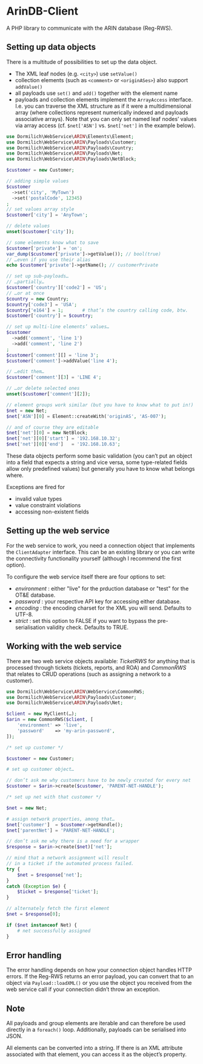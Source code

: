 # ArinDB-Client

A PHP library to communicate with the ARIN database (Reg-RWS).

## Setting up data objects

There is a multitude of possibilities to set up the data object.

- The XML leaf nodes (e.g. `<city>`) use `setValue()`
- collection elements (such as `<comment>` or `<originASes>`) also support `addValue()`
- all payloads use `set()` and `add()` together with the element name
- payloads and collection elements implement the `ArrayAccess` interface. I.e. you can traverse the XML structure 
as if it were a multidimensional array (where collections represent numerically indexed and payloads associative 
arrays). Note that you can only set named leaf nodes’ values via array access (cf. `$net['ASN']` vs. `$net['net']` 
in the example below).

```php
use Dormilich\WebService\ARIN\Elements\Element;
use Dormilich\WebService\ARIN\Payloads\Customer;
use Dormilich\WebService\ARIN\Payloads\Country;
use Dormilich\WebService\ARIN\Payloads\Net;
use Dormilich\WebService\ARIN\Payloads\NetBlock;

$customer = new Customer;

// adding simple values
$customer
  ->set('city', 'MyTown')
  ->set('postalCode', 12345)
;
// set values array style
$customer['city'] = 'AnyTown';

// delete values
unset($customer['city']);

// some elements know what to save
$customer['private'] = 'on';
var_dump($customer['private']->getValue()); // bool(true)
// …even if you use their alias
echo $customer['private']->getName(); // customerPrivate

// set up sub-payloads…
// …partially…
$customer['country']['code2'] = 'US';
// …or at once
$country = new Country;
$country['code3'] = 'USA';
$country['e164'] = 1;       # that’s the country calling code, btw.
$customer['country'] = $country;

// set up multi-line elements’ values…
$customer
  ->add('comment', 'line 1')
  ->add('comment', 'line 2')
;
$customer['comment'][] = 'line 3';
$customer['comment']->addValue('line 4');

// …edit them…
$customer['comment'][3] = 'LINE 4';

// …or delete selected ones
unset($customer['comment'][2]);

// element groups work similar (but you have to know what to put in!)
$net = new Net;
$net['ASN'][0] = Element::createWith('originAS', 'AS-007');

// and of course they are editable
$net['net'][0] = new NetBlock;
$net['net'][0]['start'] = '192.168.10.32';
$net['net'][0]['end']   = '192.168.10.63';
```

These data objects perform some basic validation (you can’t put an object into a field that expects a string and vice 
versa, some type-related fields allow only predefined values) but generally you have to know what belongs where. 

Exceptions are fired for

- invalid value types
- value constraint violations
- accessing non-existent fields

## Setting up the web service

For the web service to work, you need a connection object that implements the `ClientAdapter` interface. This can be 
an existing library or you can write the connectivity functionality yourself (although I recommend the first option). 

To configure the web service itself there are four options to set:
- _environment_ : either "live" for the prduction database or "test" for the OT&E database.
- _password_ : your respective API key for accessing either database.
- _encoding_ : the encoding charset for the XML you will send. Defaults to UTF-8.
- _strict_ : set this option to FALSE if you want to bypass the pre-serialisation validity check. Defaults to TRUE.

## Working with the web service

There are two web service objects available: _TicketRWS_ for anything that is processed through tickets (tickets, 
reports, and ROA) and _CommonRWS_ that relates to CRUD operations (such as assigning a network to a customer).

```php
use Dormilich\WebService\ARIN\WebService\CommonRWS;
use Dormilich\WebService\ARIN\Payloads\Customer;
use Dormilich\WebService\ARIN\Payloads\Net;

$client = new MyClient(…);
$arin = new CommonRWS($client, [
    'environment' => 'live',
    'password'    => 'my-arin-password',
]);

/* set up customer */

$customer = new Customer;

# set up customer object…

// don’t ask me why customers have to be newly created for every net
$customer = $arin->create($customer, 'PARENT-NET-HANDLE');

/* set up net with that customer */

$net = new Net;

# assign network properties, among that…
$net['customer']  = $customer->getHandle();
$net['parentNet'] = 'PARENT-NET-HANDLE';

// don’t ask me why there is a need for a wrapper
$response = $arin->create($net)['net'];

// mind that a network assignment will result 
// in a ticket if the automated process failed.
try {
    $net = $response['net'];
}
catch (Exception $e) {
    $ticket = $response['ticket'];
}

// alternately fetch the first element
$net = $response[0];

if ($net instanceof Net) {
    # net successfully assigned
}
``` 

## Error handling

The error handling depends on how your connection object handles HTTP errors. If the Reg-RWS returns an error 
payload, you can convert that to an object via `Payload::loadXML()` or you use the object you received from 
the web service call if your connection didn’t throw an exception.

## Note

All payloads and group elements are iterable and can therefore be used directly in a `foreach()` loop. 
Additionally, payloads can be serialised into JSON.

All elements can be converted into a string. If there is an XML attribute associated with that element, 
you can access it as the object’s property.
